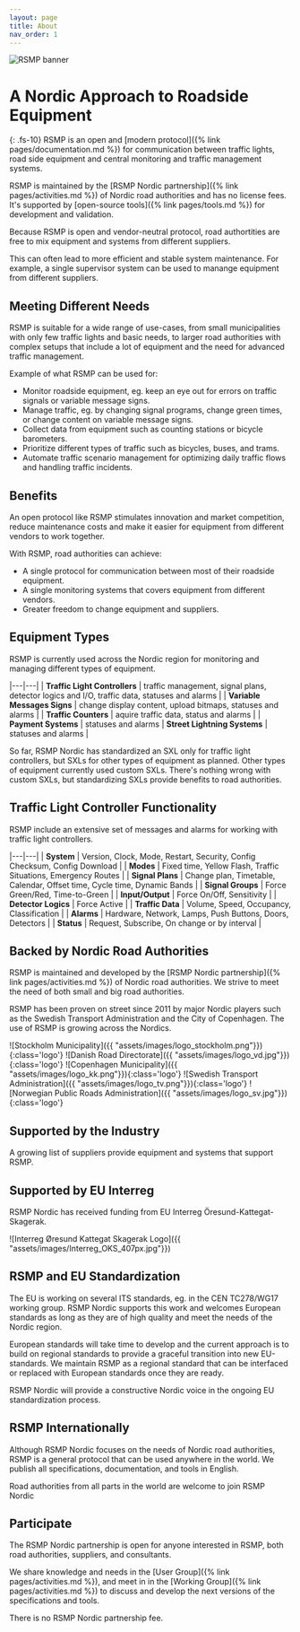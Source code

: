 ```yaml
---
layout: page
title: About
nav_order: 1
---
```


![RSMP banner](/assets/images/rsmp_nordic_banner.jpg)

# A Nordic Approach to Roadside Equipment
{: .fs-10}
RSMP is an open and [modern protocol]({% link pages/documentation.md %}) for communication between traffic lights, road side equipment and central monitoring and traffic management systems.

RSMP is maintained by the [RSMP Nordic partnership]({% link pages/activities.md %}) of Nordic road authorities and has no license fees. It's supported by [open-source tools]({% link pages/tools.md %}) for development and validation.

Because RSMP is open and vendor-neutral protocol, road authortities are free to mix equipment and systems from different suppliers.

This can often lead to more efficient and stable system maintenance. For example, a single supervisor system can be used to manange equipment from different suppliers.

## Meeting Different Needs
RSMP is suitable for a wide range of use-cases, from small municipalities with only few traffic lights and basic needs, to larger road authorities with complex setups that include a lot of equipment and the need for advanced traffic management.

Example of what RSMP can be used for:

 - Monitor roadside equipment, eg. keep an eye out for errors on traffic signals or variable message signs.
 - Manage traffic, eg. by changing signal programs, change green times, or change content on variable message signs.
 - Collect data from equipment such as counting stations or bicycle barometers.
 - Prioritize different types of traffic such as bicycles, buses, and trams.
 - Automate traffic scenario management for optimizing daily traffic flows and handling traffic incidents.

## Benefits
An open protocol like RSMP stimulates innovation and market competition, reduce maintenance costs and make it easier for equipment from different vendors to work together.

With RSMP, road authorities can achieve:

 - A single protocol for communication between most of their roadside equipment.
 - A single monitoring systems that covers equipment from different vendors.
 - Greater freedom to change equipment and suppliers.

## Equipment Types
RSMP is currently used across the Nordic region for monitoring and managing different types of equipment.

|---|---|
| **Traffic Light Controllers** | traffic management, signal plans, detector logics and I/O, traffic data, statuses and alarms | 
| **Variable Messages Signs** | change display content, upload bitmaps, statuses and alarms |
| **Traffic Counters** | aquire traffic data, status and alarms |
| **Payment Systems** | statuses and alarms
| **Street Lightning Systems** | statuses and alarms |

So far, RSMP Nordic has standardized an SXL only for traffic light controllers, but SXLs for other types of equipment as planned. Other types of equipment currently used custom SXLs. There's nothing wrong with custom SXLs, but standardizing SXLs provide benefits to road authorities.

## Traffic Light Controller Functionality
RSMP include an extensive set of messages and alarms for working with traffic light controllers.

|---|---|
| **System** | Version, Clock, Mode, Restart, Security, Config Checksum, Config Download |
| **Modes** | Fixed time, Yellow Flash, Traffic Situations, Emergency Routes |
| **Signal Plans** | Change plan, Timetable, Calendar, Offset time, Cycle time, Dynamic Bands |
| **Signal Groups** | Force Green/Red, Time-to-Green |
| **Input/Output** | Force On/Off, Sensitivity |
| **Detector Logics** | Force Active |
| **Traffic Data** | Volume, Speed, Occupancy, Classification |
| **Alarms** | Hardware, Network, Lamps, Push Buttons, Doors, Detectors |
| **Status** | Request, Subscribe, On change or by interval |

## Backed by Nordic Road Authorities
RSMP is maintained and developed by the [RSMP Nordic partnership]({% link pages/activities.md %}) of Nordic road authorities. We strive to meet the need of both small and big road authorities.

RSMP has been proven on street since 2011 by major Nordic players such as the Swedish Transport Administration and the City of Copenhagen. The use of RSMP is growing across the Nordics.

![Stockholm Municipality]({{ "assets/images/logo_stockholm.png"}}){:class='logo'}
![Danish Road Directorate]({{ "assets/images/logo_vd.jpg"}}){:class='logo'}
![Copenhagen Municipality]({{ "assets/images/logo_kk.png"}}){:class='logo'}
![Swedish Transport Administration]({{ "assets/images/logo_tv.png"}}){:class='logo'}
![Norwegian Public Roads Administration]({{ "assets/images/logo_sv.jpg"}}){:class='logo'}

## Supported by the Industry
A growing list of suppliers provide equipment and systems that support RSMP.

## Supported by EU Interreg
RSMP Nordic has received funding from EU Interreg Öresund-Kattegat-Skagerak.

![Interreg Øresund Kattegat Skagerak Logo]({{ "assets/images/Interreg_OKS_407px.jpg"}})

## RSMP and EU Standardization
The EU is working on several ITS standards, eg. in the CEN TC278/WG17 working group. RSMP Nordic supports this work and welcomes European standards as long as they are of high quality and meet the needs of the Nordic region.

European standards will take time to develop and the current approach is to build on regional standards to provide a graceful transition into new EU-standards. We maintain RSMP as a regional standard that can be interfaced or replaced with European standards once they are ready.

RSMP Nordic will provide a constructive Nordic voice in the ongoing EU standardization process.

## RSMP Internationally
Although RSMP Nordic focuses on the needs of Nordic road authorities, RSMP is a general protocol that can be used anywhere in the world.  We publish all specifications, documentation, and tools in English.

Road authorities from all parts in the world are welcome to join RSMP Nordic

## Participate
The RSMP Nordic partnership is open for anyone interested in RSMP, both road authorities, suppliers, and consultants.

We share knowledge and needs in the [User Group]({% link pages/activities.md %}), and meet in in the [Working Group]({% link pages/activities.md %}) to discuss and develop the next versions of the specifications and tools.

There is no RSMP Nordic partnership fee.

